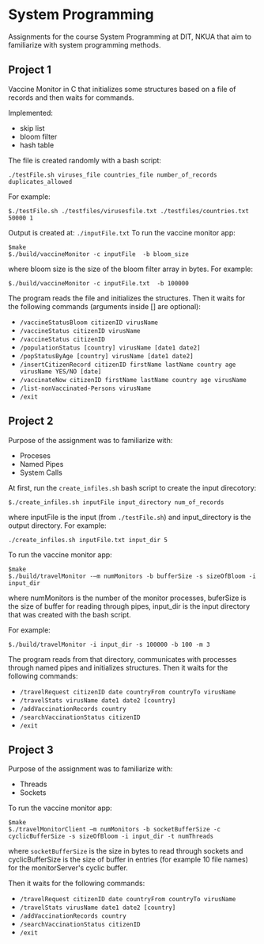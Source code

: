 # System Programming
Assignments for the course System Programming at DIT, NKUA that aim to familiarize with system programming methods. 

## Project 1
Vaccine Monitor in C that initializes some structures based on a file of records and then waits for commands. 

Implemented:
* skip list
* bloom filter
* hash table

The file is created randomly with a bash script:
```
./testFile.sh viruses_file countries_file number_of_records duplicates_allowed
```
For example:
```
$./testFile.sh ./testfiles/virusesfile.txt ./testfiles/countries.txt 50000 1
```
Output is created at: `./inputFile.txt`
To run the vaccine monitor app:

```
$make
$./build/vaccineMonitor -c inputFile  -b bloom_size
```

where bloom size is the size of the bloom filter array in bytes. For example:

```
$./build/vaccineMonitor -c inputFile.txt  -b 100000
```

The program reads the file and initializes the structures.
Then it waits for the following commands (arguments inside [] are optional):
* `/vaccineStatusBloom citizenID virusName`
* `/vaccineStatus citizenID virusName`
* `/vaccineStatus citizenID`
* `/populationStatus [country] virusName [date1 date2]`
* `/popStatusByAge [country] virusName [date1 date2]`
* `/insertCitizenRecord citizenID firstName lastName country age virusName YES/NO [date]`
* `/vaccinateNow citizenID firstName lastName country age virusName`
* `/list-nonVaccinated-Persons virusName`
* `/exit`

## Project 2

Purpose of the assignment was to familiarize with: 
* Proceses
* Named Pipes
* System Calls

At first, run the `create_infiles.sh` bash script to create the input direcotory:
```
$./create_infiles.sh inputFile input_directory num_of_records
```
where inputFile is the input (from `./testFile.sh`) and input_directory is the output directory. For example:
```
./create_infiles.sh inputFile.txt input_dir 5
```

To run the vaccine monitor app:

```
$make
$./build/travelMonitor -–m numMonitors -b bufferSize -s sizeOfBloom -i input_dir
```
where numMonitors is the number of the monitor processes, buferSize is the size of buffer for reading through pipes, input_dir is the input directory that was created with the bash script. 

For example:
```
$./build/travelMonitor -i input_dir -s 100000 -b 100 -m 3
```
The program reads from that directory, communicates with processes through named pipes and initializes structures.
Then it waits for the following commands:
* `/travelRequest citizenID date countryFrom countryTo virusName`
* `/travelStats virusName date1 date2 [country]`
* `/addVaccinationRecords country`
* `/searchVaccinationStatus citizenID`
* `/exit`

## Project 3

Purpose of the assignment was to familiarize with: 
* Threads
* Sockets

To run the vaccine monitor app:

```
$make
$./travelMonitorClient –m numMonitors -b socketBufferSize -c cyclicBufferSize -s sizeOfBloom -i input_dir -t numThreads
```
where `socketBufferSize` is the size in bytes to read through sockets and cyclicBufferSize is the size of buffer in entries (for example 10 file names) for the monitorServer's cyclic buffer.

Then it waits for the following commands:
* `/travelRequest citizenID date countryFrom countryTo virusName`
* `/travelStats virusName date1 date2 [country]`
* `/addVaccinationRecords country`
* `/searchVaccinationStatus citizenID`
* `/exit`

